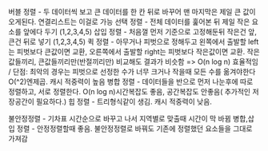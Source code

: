 버블 정렬 - 두 데이터씩 보고 큰 데이터를 한 칸 뒤로 바꾸어 맨 마지막은 제일 큰 값이 오게된다. 연결리스트는 이걸로 가능
선택 정렬 - 전체 데이터를 훑어본 뒤 제일 작은 요소를 앞에다 두기 (1,2,3,4,5)
삽입 정렬 - 처음껄 먼저 기준으로 고정해둔뒤 작은건 앞, 큰건 뒤로 넣기 (1,2,3,4,5)
퀵 정렬 - 아무거나 피벗으로 정해두고 왼쪽에서 출발할 left는 피벗보다 큰값이면 교환, 오른쪽에서 출발할 right는 피벗보다 작은값이면 교환. 작은값들끼리, 큰값들끼리만(반절끼리만) 비교해도 결과가 비슷함 => O(n log n) 효율적임 / 단점: 최악의 경우는 피벗으로 선정한 수가 너무 크거나 작을때 모든 수를 옮겨야한다 O(^2)엔제곱. 캐시 적중력이 높음
병합 정렬 - 데이터들을 반으로 먼저 나눈후에 따로 정렬하고, 서로 정렬한다. O(n log n)시간복잡도 좋음, 공간복잡도 안좋음( 추가적인 저장공간이 필요하다.)
힙 정렬 - 트리형식같이 생김. 캐시 적중력이 낮음.

불안정정렬 - 기차표 시간순으로 바꾸고 나서 지역별로 맞출때 시간이 막 바뀜
병합,삽입 정렬 - 안정정렬할때 좋음. 불안정정렬로 바꿔도 기존에 정렬했던 요소들을 그대로 가져감
